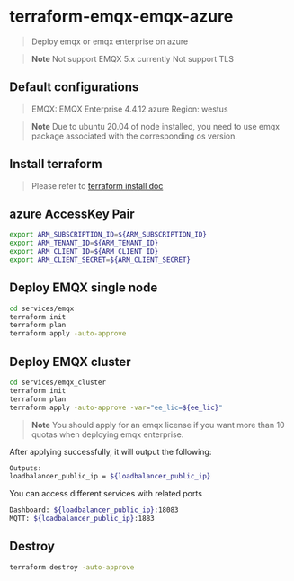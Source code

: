 
# terraform-emqx-emqx-azure
> Deploy emqx or emqx enterprise on azure

> **Note**
> Not support EMQX 5.x currently
> Not support TLS



## Default configurations
> EMQX: EMQX Enterprise 4.4.12
> azure Region: westus

> **Note**
> Due to ubuntu 20.04 of node installed, you need to use emqx package associated with the corresponding os version.


## Install terraform
> Please refer to [terraform install doc](https://learn.hashicorp.com/tutorials/terraform/install-cli)


## azure AccessKey Pair
```bash
export ARM_SUBSCRIPTION_ID=${ARM_SUBSCRIPTION_ID}
export ARM_TENANT_ID=${ARM_TENANT_ID}
export ARM_CLIENT_ID=${ARM_CLIENT_ID}
export ARM_CLIENT_SECRET=${ARM_CLIENT_SECRET}
```

## Deploy EMQX single node
```bash
cd services/emqx
terraform init
terraform plan
terraform apply -auto-approve
```


## Deploy EMQX cluster
```bash
cd services/emqx_cluster
terraform init
terraform plan
terraform apply -auto-approve -var="ee_lic=${ee_lic}"
```

> **Note**
You should apply for an emqx license if you want more than 10 quotas when deploying emqx enterprise.


After applying successfully, it will output the following:

```bash
Outputs:
loadbalancer_public_ip = ${loadbalancer_public_ip}
```


You can access different services with related ports
```bash
Dashboard: ${loadbalancer_public_ip}:18083
MQTT: ${loadbalancer_public_ip}:1883
```

## Destroy
```bash
terraform destroy -auto-approve
```


